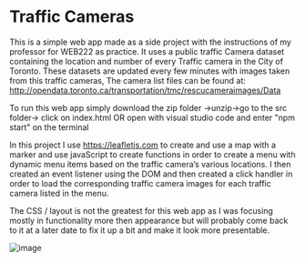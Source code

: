 # Traffic Cameras
This is a simple web app made as a side project with the instructions of my professor for WEB222 as practice. It uses a public traffic Camera dataset containing the location and number of every Traffic camera in the City of Toronto. These datasets are updated every few minutes with images taken from this traffic cameras,
The camera list files can be found at: http://opendata.toronto.ca/transportation/tmc/rescucameraimages/Data

To run this web app simply download the zip folder ->unzip->go to the src folder-> click on index.html 
OR open with visual studio code and enter "npm start" on the terminal

In this project I use https://leafletjs.com to create and use a map with a marker and use javaScript to create functions in order to create a menu with dynamic menu items based on the traffic camera’s various locations. I then created an event listener using the DOM and then created a click handler in order to load the corresponding traffic camera images for each traffic camera listed in the menu.

The CSS / layout is not the greatest for this web app as I was focusing mostly in functionality more then appearance but will probably come back to it at a later date to fix it up a bit and make it look more presentable.

![image](https://user-images.githubusercontent.com/59423827/171318588-6a9d3b19-6f3d-4c01-9719-bf84d9de0667.png)
